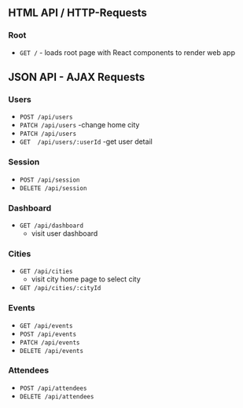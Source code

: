 ## HTML API / HTTP-Requests

### Root

- `GET /` - loads root page with React components to render web app

## JSON API - AJAX Requests

### Users

- `POST /api/users`
- `PATCH /api/users`
  -change home city
- `PATCH /api/users`
- `GET  /api/users/:userId`
  -get user detail

### Session

- `POST /api/session`
- `DELETE /api/session`

### Dashboard

- `GET /api/dashboard`
  - visit user dashboard

### Cities

- `GET /api/cities`
  - visit city home page to select city
- `GET /api/cities/:cityId`

### Events

- `GET /api/events`
- `POST /api/events`
- `PATCH /api/events`
- `DELETE /api/events`

### Attendees

- `POST /api/attendees`
- `DELETE /api/attendees`
